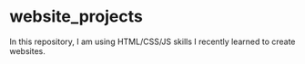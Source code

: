# website_projects

In this repository, I am using HTML/CSS/JS skills I recently learned to create websites.

